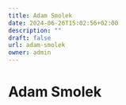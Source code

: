 ```yaml
---
title: Adam Smolek
date: 2024-06-26T15:02:56+02:00
description: ""
draft: false
url: adam-smolek
owner: admin
---
```

# Adam Smolek
<!-- SECTION BREAK -->
